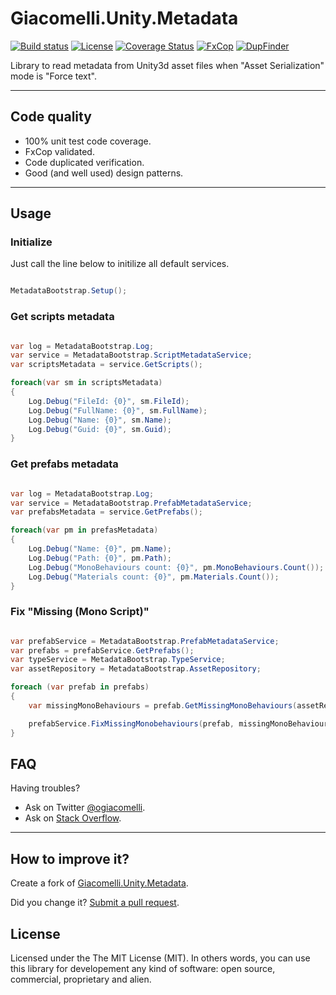 # Giacomelli.Unity.Metadata

[![Build status](https://ci.appveyor.com/api/projects/status/hp51ath4ijyjf38v?svg=true)](https://ci.appveyor.com/project/giacomelli/Giacomelli.Unity.Metadata)
[![License](http://img.shields.io/:license-MIT-blue.svg)](https://raw.githubusercontent.com/giacomelli/Giacomelli.Unity.Metadata/master/LICENSE)
[![Coverage Status](https://coveralls.io/repos/giacomelli/Giacomelli.Unity.Metadata/badge.svg?branch=master&service=github)](https://coveralls.io/github/giacomelli/Giacomelli.Unity.Metadata?branch=master)
[![FxCop](http://badgessharp.apphb.com/badges/giacomelli/Giacomelli.Unity.Metadata/FxCop)](https://ci.appveyor.com/project/giacomelli/Giacomelli.Unity.Metadata/build/artifacts)
[![DupFinder](http://badgessharp.apphb.com/badges/giacomelli/Giacomelli.Unity.Metadata/DupFinder)](https://ci.appveyor.com/project/giacomelli/Giacomelli.Unity.Metadata/build/artifacts)

Library to read metadata from Unity3d asset files when "Asset Serialization" mode is "Force text".

--------
  
## Code quality
- 100% unit test code coverage.
- FxCop validated.
- Code duplicated verification.
- Good (and well used) design patterns.  

--------


## Usage

### Initialize
Just call the line below to initilize all default services.

```csharp

MetadataBootstrap.Setup();

```

### Get scripts metadata
```csharp

var log = MetadataBootstrap.Log;
var service = MetadataBootstrap.ScriptMetadataService;
var scriptsMetadata = service.GetScripts();

foreach(var sm in scriptsMetadata)
{
	Log.Debug("FileId: {0}", sm.FileId);
	Log.Debug("FullName: {0}", sm.FullName);
	Log.Debug("Name: {0}", sm.Name);
	Log.Debug("Guid: {0}", sm.Guid);
}

```

### Get prefabs metadata
```csharp

var log = MetadataBootstrap.Log;
var service = MetadataBootstrap.PrefabMetadataService;
var prefabsMetadata = service.GetPrefabs();

foreach(var pm in prefasMetadata)
{
	Log.Debug("Name: {0}", pm.Name);
	Log.Debug("Path: {0}", pm.Path);
	Log.Debug("MonoBehaviours count: {0}", pm.MonoBehaviours.Count());
	Log.Debug("Materials count: {0}", pm.Materials.Count());
}

```

### Fix "Missing (Mono Script)"
```csharp

var prefabService = MetadataBootstrap.PrefabMetadataService;
var prefabs = prefabService.GetPrefabs();
var typeService = MetadataBootstrap.TypeService;
var assetRepository = MetadataBootstrap.AssetRepository;

foreach (var prefab in prefabs)
{
    var missingMonoBehaviours = prefab.GetMissingMonoBehaviours(assetRepository, typeService);

    prefabService.FixMissingMonobehaviours(prefab, missingMonoBehaviours);
}

```

## FAQ

Having troubles? 

- Ask on Twitter [@ogiacomelli](http://twitter.com/ogiacomelli).
- Ask on [Stack Overflow](http://stackoverflow.com/search?q=Giacomelli.Unity.Metadata). 
 
 --------

## How to improve it?

Create a fork of [Giacomelli.Unity.Metadata](https://github.com/giacomelli/Giacomelli.Unity.Metadata/fork). 

Did you change it? [Submit a pull request](https://github.com/giacomelli/Giacomelli.Unity.Metadata/pull/new/master).


## License
Licensed under the The MIT License (MIT).
In others words, you can use this library for developement any kind of software: open source, commercial, proprietary and alien.
